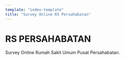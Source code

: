 ```yaml
---
template: "index-template"
title: "Survey Online RS Persahabatan"
---
```


# RS PERSAHABATAN

Survey Online Rumah Sakit Umum Pusat Persahabatan.
